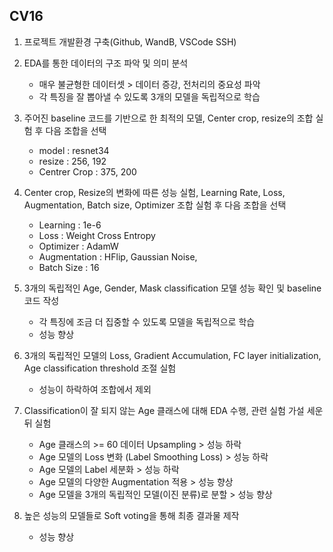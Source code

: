 ## CV16 

1. 프로젝트 개발환경 구축(Github, WandB, VSCode SSH)

2. EDA를 통한 데이터의 구조 파악 및 의미 분석
    - 매우 불균형한 데이터셋 > 데이터 증강, 전처리의 중요성 파악
    - 각 특징을 잘 뽑아낼 수 있도록 3개의 모델을 독립적으로 학습
3. 주어진 baseline 코드를 기반으로 한 최적의 모델, Center crop, resize의 조합 실험 후 다음 조합을 선택
    - model : resnet34
    - resize : 256, 192
    - Centrer Crop : 375, 200
4. Center crop, Resize의 변화에 따른 성능 실험, Learning Rate, Loss, Augmentation, Batch size, Optimizer 조합 실험 후 다음 조합을 선택
    - Learning : 1e-6
    - Loss : Weight Cross Entropy
    - Optimizer : AdamW
    - Augmentation : HFlip, Gaussian Noise, 
    - Batch Size : 16
    
5. 3개의 독립적인 Age, Gender, Mask classification 모델 성능 확인 및 baseline코드 작성
    - 각 특징에 조금 더 집중할 수 있도록 모델을 독립적으로 학습
    - 성능 향상
    
6. 3개의 독립적인 모델의 Loss, Gradient Accumulation, FC layer initialization, Age classification threshold 조절 실험
    - 성능이 하락하여 조합에서 제외

7. Classification이 잘 되지 않는 Age 클래스에 대해 EDA 수행, 관련 실험 가설 세운 뒤 실험
    - Age 클래스의 >= 60 데이터 Upsampling > 성능 하락
    - Age 모델의 Loss 변화 (Label Smoothing Loss) > 성능 하락
    - Age 모델의 Label 세분화 > 성능 하락
    - Age 모델의 다양한 Augmentation 적용 > 성능 향상
    - Age 모델을 3개의 독립적인 모델(이진 분류)로 분할 > 성능 향상

8. 높은 성능의 모델들로 Soft voting을 통해 최종 결과물 제작
    - 성능 향상
